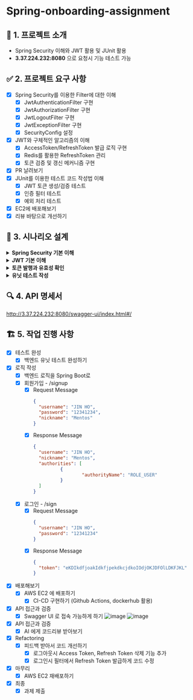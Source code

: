 # Spring-onboarding-assignment
## 🏫 1. 프로젝트 소개
- Spring Security 이해와 JWT 활용 및 JUnit 활용
- **3.37.224.232:8080** 으로 요청시 기능 테스트 가능

## ✅ 2. 프로젝트 요구 사항
- [x] Spring Security를 이용한 Filter에 대한 이해
  - [x] JwtAuthenticationFilter 구현
  - [x] JwtAuthorizationFilter 구현
  - [x] JwtLogoutFilter 구현
  - [x] JwtExceptionFilter 구현
  - [x] SecurityConfig 설정
- [x] JWT와 구체적인 알고리즘의 이해
  - [x] AccessToken/RefreshToken 발급 로직 구현
  - [x] Redis를 활용한 RefreshToken 관리
  - [x] 토큰 검증 및 갱신 메커니즘 구현
- [x] PR 날려보기
- [x] JUnit를 이용한 테스트 코드 작성법 이해
  - [x] JWT 토큰 생성/검증 테스트
  - [x] 인증 필터 테스트
  - [x] 예외 처리 테스트
- [x] EC2에 배포해보기
- [x] 리뷰 바탕으로 개선하기

## 📌 3. 시나리오 설계
<details>
<summary><b>Spring Security 기본 이해</b></summary>
  
### Filter란 무엇인가? (with Interceptor, AOP)
- Filter는 HTTP 요청과 응답을 변경할 수 잇는 재사용 가능한 코드입니다.
- 디자인 패턴의 책임 연쇄 패턴의 대표적인 예시입니다.

1. **Filter**
   - J2EE 스펙의 서블릿 기능
   - request/response의 최전방에서 처리
   - web.xml에 설정
   - Web Container에서 관리
   - ServletRequest/ServletResponse 조작 가능
2. **Interceptor**
   - Spring MVC에서 제공하는 기능
   - Spring Container에서 관리
   - Controller 호출 전후에 처리
   - HandlerInterceptor를 구현하여 사용
3. **AOP**
   - Spring Framework에서 제공하는 기능
   - 메소드 전후 처리
   - 비즈니스 로직과 관련된 부분을 처리

### Spring Security란?
- Spring Security는 Spring 기반의 애플리케이션의 보안(인증과 권한, 인가 등)을 담당하는 스프링 하위 프레임워크입니다.

1. **보안 관련 주요 기능**
   - 인증(Authentication)
   - 권한/인가(Authorization)
   - 암호화
   - CSRF 공격 방지
   - Session 관리

2. **주요 용어**
   - Principal (접근 주체): 보호받는 리소스에 접근하는 대상
   - Authentication (인증): 사용자가 누구인지 확인하는 절차
   - Authorization (인가): 인증된 사용자가 리소스에 접근할 권한이 있는지 확인
   - Credential (비밀번호): 리소스에 접근하는 대상의 비밀번호

3. **기본 구조**
   - SecurityContextHolder: 보안 주체의 세부 정보를 포함하는 컨텍스트 정보 저장
   - SecurityContext: Authentication을 보관하는 역할
   - Authentication: 현재 접근하는 주체의 정보와 권한을 담는 인터페이스
   - UsernamePasswordAuthenticationToken: Authentication을 구현한 대표적인 클래스
</details>

<details>
<summary><b>JWT 기본 이해</b></summary>
  
### JWT란 무엇인가요?
- JWT는 당사자 간 정보를 JSON 객체로 안전하게 전송하기 위한 독립적인 방식을 정의하는 개방형 표준(RFC 7519)입니다.
- 이 정보는 디지털 서명이 되어있으므로 신뢰할 수 있습니다.

### JWT 구조
1. **Header (헤더)**
  ```json
  {
    "alg": "HS256",  // 서명 알고리즘
    "typ": "JWT"     // 토큰 유형
  }
```
2. **Payload (내용)**
  ```json
  {
    "sub": "1234567890",     // 사용자 식별자
    "name": "John Doe",      // 사용자 이름
    "auth": "ROLE_USER",     // 사용자 권한
    "iat": 1516239022,       // 토큰 발행 시간
    "exp": 1516242622       // 토큰 만료 시간
  }
```
3. **Signature (서명)**
  ```
  HMACSHA256(
    base64UrlEncode(header) + "." +
    base64UrlEncode(payload),
    secret
  )
```

### JWT  특징
1. **상태 비저장(Stateless)**
   - 서버에 별도의 저장소가 필요 없음
   - 서버 확장성이 좋음
2. **자가 수용적(Self-contained)**
   - 필요한 모든 정보를 토큰 자체에 포함
   - 별도의 조회 없이 인증 가능
3. **보안성**
   - 디지털 서명으로 변조 방지
   - HTTPS와 함께 사용 시 보안성 향상

### JWT 동작 방식
1. 클라이언트가 서버에 인증 정보(아이디/비밀번호)를 전송
2. 서버는 인증 정보를 확인하고 JWT 생성
3. 서버가 클라이언트에게 JWT 전달
4. 클라이언트는 이후 요청 시 JWT를 함께 전송
5. 서버는 JWT를 검증하고 요청 처리

### JWT 장단점
1. **장점**
   - 서버 부하 감소 (Stateless)
   - 확장성이 좋음
   - 클라이언트 독립적인 인증 방식
3. **단점**
   - 토큰 크기가 상대적으로 큼
   - 한번 발급된 토큰은 만료 전까지 취소 어려움
   - Payload 정보가 암호화되지 않음

### 토큰 종류
1. **Access Token**
   - 실제 인증에 사용되는 토큰
   - 비교적 짧은 유효기간 (예: 30분)
2. **Refresh Token**
   - Access Token 재발급용 토큰
   - 비교적 긴 유효기간 (예: 1주)
   - 보안을 위해 데이터베이스에 저장
</details>

<details>
<summary><b>토큰 발행과 유효성 확인</b></summary>

### 1. 토큰 발행 테스트
#### 1.1 Access Token 발행
- [x] 유효한 사용자 정보로 Access Token 생성 성공
 ```java
 @Test
 void Access_Token_생성_성공() {
     String username = "testUser";
     UserRole role = UserRole.ROLE_USER;
     String token = jwtUtil.createAccessToken(username, role);
     
     assertThat(token).isNotNull();
     Claims claims = jwtUtil.getUserInfoFromToken(token);
     assertThat(claims.getSubject()).isEqualTo(username);
     assertThat(claims.get("auth")).isEqualTo(role.getAuthority());
 }
```
#### 1.2 Refresh Token 발행
- [x] 유효한 사용자 정보로 Refresh Token 생성 및 Redis 저장
 ```java
@Test
void Refresh_Token_생성_성공() {
    String username = "testUser";
    UserRole role = UserRole.ROLE_USER;
    String token = jwtUtil.createRefreshToken(username, role);
    
    assertThat(token).isNotNull();
    verify(redisTemplate).opsForValue().set(
        eq(username), anyString(), eq(REFRESH_TOKEN_TIME), any()
    );
}
```

### 2. 토큰 검증 테스트
#### 2.1 Access Token 검증
- [x] 유효한 Access Token 검증 성공
 ```java
@Test
void Access_Token_검증_성공() {
    String token = jwtUtil.createAccessToken("testUser", UserRole.ROLE_USER);
    boolean isValid = jwtUtil.validateToken(token);
    assertThat(isValid).isTrue();
}
```
- [x] 만료된 Access Token 검증
 ```java
@Test
void 만료된_Access_Token_검증() {
    String token = jwtUtil.createToken("testUser", UserRole.ROLE_USER, -1);
    assertThatThrownBy(() -> jwtUtil.validateToken(token))
        .isInstanceOf(GlobalException.class);
}
```

#### 2.2 Refresh Token 검증
- [x] 유효한 Refresh Token 검증 성공
 ```java
@Test
void Refresh_Token_검증_성공() {
    String token = jwtUtil.createRefreshToken("testUser", UserRole.ROLE_USER);
    boolean isValid = jwtUtil.validateRefreshToken(token);
    assertThat(isValid).isTrue();
}
```

- [x] Redis에 저장된 Refresh Token 일치 여부 확인
 ```java
@Test
void Redis에_저장된_RefreshToken_확인() {
    String username = "testUser";
    String token = jwtUtil.createRefreshToken(username, UserRole.ROLE_USER);
    
    when(redisTemplate.opsForValue().get(username)).thenReturn(token);
    Optional<String> savedToken = jwtUtil.getRefreshTokenFromRedis(username);
    
    assertThat(savedToken).isPresent();
    assertThat(savedToken.get()).isEqualTo(token);
}
```
</details>

<details>
<summary><b>유닛 테스트 작성</b></summary>

### 테스트 작성 시 주의사항
1. **테스트 격리**
  - 각 테스트는 독립적으로 실행 가능해야 함
  - @BeforeEach로 테스트 환경 초기화
2. **명확한 테스트 네이밍**
  - 테스트 목적이 명확히 드러나도록 작성
  - 한글 사용 가능
3. **Given-When-Then 패턴**
  - Given: 테스트 준비
  - When: 테스트 실행
  - Then: 결과 검증

### JwtUtil 테스트
```java
@ExtendWith(MockitoExtension.class)
class JwtUtilTest {
   @Mock
   private RedisTemplate<String, String> redisTemplate;

   @Mock
   private ValueOperations<String, String> valueOperations;

   private JwtUtil jwtUtil;
   private final String TEST_SECRET_KEY = "c3ByaW5nLWJvb3Qtc2VjdXJpdHktand0LXR1dG9yaWFsLWppd29vbi1zcHJpbmctYm9vdC1zZWN1cml0eS1qd3QtdHV0b3JpYWwK";

   @BeforeEach
   void setUp() {
       jwtUtil = new JwtUtil(redisTemplate);
       ReflectionTestUtils.setField(jwtUtil, "secretKey", TEST_SECRET_KEY);
       jwtUtil.init();
   }

   @Nested
   @DisplayName("AccessToken 테스트")
   class AccessTokenTest {
       @Test
       @DisplayName("AccessToken 생성 성공")
       void createAccessToken_Success() {
           // given
           String username = "testUser";
           UserRole role = UserRole.ROLE_USER;

           // when
           String token = jwtUtil.createAccessToken(username, role);

           // then
           assertThat(token).isNotNull();
           Claims claims = jwtUtil.getUserInfoFromToken(token);
           assertThat(claims.getSubject()).isEqualTo(username);
           assertThat(claims.get(JwtUtil.AUTHORIZATION_KEY)).isEqualTo(role.getAuthority());
       }

       @Test
       @DisplayName("만료된 AccessToken 검증")
       void validateExpiredAccessToken() {
           // given
           String username = "testUser";
           UserRole role = UserRole.ROLE_USER;
           String token = jwtUtil.createToken(username, role, -1);

           // when & then
           assertThatThrownBy(() -> jwtUtil.validateToken(token))
               .isInstanceOf(GlobalException.class);
       }
   }

   @Nested
   @DisplayName("RefreshToken 테스트")
   class RefreshTokenTest {
       @BeforeEach
       void setUpRedis() {
           when(redisTemplate.opsForValue()).thenReturn(valueOperations);
       }

       @Test
       @DisplayName("RefreshToken 생성 및 Redis 저장")
       void createAndSaveRefreshToken() {
           // given
           String username = "testUser";
           UserRole role = UserRole.ROLE_USER;

           // when
           String token = jwtUtil.createRefreshToken(username, role);

           // then
           assertThat(token).isNotNull();
           verify(valueOperations).set(
               eq(username),
               anyString(),
               eq(jwtUtil.REFRESH_TOKEN_TIME),
               any()
           );
       }
   }
}
```
</details>

## 🔍 4. API 명세서
http://3.37.224.232:8080/swagger-ui/index.html#/

## 🏗️ 5. 작업 진행 사항
- [x] 테스트 완성
  - [x] 백엔드 유닛 테스트 완성하기
- [x] 로직 작성
  - [x] 백엔드 로직을 Spring Boot로
  - [x] 회원가입 - /signup
    - [x] Request Message
      ```json
      {
      	"username": "JIN HO",
      	"password": "12341234",
      	"nickname": "Mentos"
      }
      ```
    - [x] Response Message
      ```json
      {
      	"username": "JIN HO",
      	"nickname": "Mentos",
      	"authorities": [
      			{
      					"authorityName": "ROLE_USER"
      			}
      	]		
      }
      ```
  - [x] 로그인 - /sign
    - [x] Request Message
      ```json
      {
      	"username": "JIN HO",
      	"password": "12341234"
      }
      ```
    - [x] Response Message
      ```json
      {
      	"token": "eKDIkdfjoakIdkfjpekdkcjdkoIOdjOKJDFOlLDKFJKL"
      }
      ```
- [x] 배포해보기
  - [x] AWS EC2 에 배포하기
    - [x] CI-CD 구현하기 (Github Actions, dockerhub 활용)
- [x] API 접근과 검증
  - [x] Swagger UI 로 접속 가능하게 하기
    ![image](https://github.com/user-attachments/assets/2b06983d-e1be-4654-a58a-503178520697)
    ![image](https://github.com/user-attachments/assets/b66538bd-9ca6-44b2-ab14-09a5e8b24a25)
- [x] API 접근과 검증
  - [x] AI 에게 코드리뷰 받아보기
- [x] Refactoring
  - [x] 피드백 받아서 코드 개선하기
    - [x] 로그아웃시 Access Token, Refresh Token 삭제 기능 추가
    - [x] 로그인시 필터에서 Refresh Token 발급하게 코드 수정
- [x] 마무리
  - [x] AWS EC2 재배포하기
- [x] 최종
  - [x] 과제 제출
